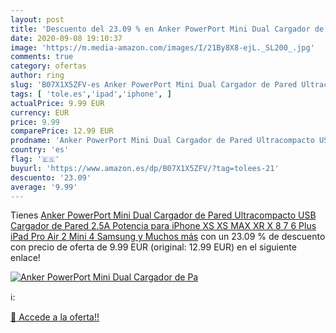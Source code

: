 ```yaml
---
layout: post
title: 'Descuento del 23.09 % en Anker PowerPort Mini Dual Cargador de Pa'
date: 2020-09-08 19:10:37
image: 'https://m.media-amazon.com/images/I/21By8X8-ejL._SL200_.jpg'
comments: true
category: ofertas
author: ring
slug: 'B07X1X5ZFV-es Anker PowerPort Mini Dual Cargador de Pared Ultracompacto...'
tags: [ 'tole.es','ipad','iphone', ]
actualPrice: 9.99 EUR
currency: EUR
price: 9.99
comparePrice: 12.99 EUR
prodname: 'Anker PowerPort Mini Dual Cargador de Pared Ultracompacto USB Cargador de Pared 2.5A Potencia para iPhone XS XS MAX XR X 8 7 6 Plus iPad Pro Air 2 Mini 4 Samsung y Muchos más'
country: 'es'
flag: '🇪🇸'
buyurl: 'https://www.amazon.es/dp/B07X1X5ZFV/?tag=tolees-21'
descuento: '23.09'
average: '9.99'
---
```


Tienes [Anker PowerPort Mini Dual Cargador de Pared Ultracompacto USB Cargador de Pared 2.5A Potencia para iPhone XS XS MAX XR X 8 7 6 Plus iPad Pro Air 2 Mini 4 Samsung y Muchos más](https://www.amazon.es/dp/B07X1X5ZFV/?tag=tolees-21) con un 23.09 % de descuento con precio de oferta de 9.99 EUR (original: 12.99 EUR) en el siguiente enlace!

[![Anker PowerPort Mini Dual Cargador de Pa](https://m.media-amazon.com/images/I/21By8X8-ejL._SL200_.jpg)](https://www.amazon.es/dp/B07X1X5ZFV/?tag=tolees-21)

ℹ️:


[🛒 Accede a la oferta!!](https://www.amazon.es/dp/B07X1X5ZFV/?tag=tolees-21)
